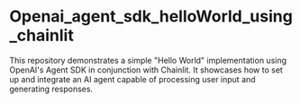 # Openai_agent_sdk_helloWorld_using_chainlit
This repository demonstrates a simple "Hello World" implementation using OpenAI's Agent SDK in conjunction with Chainlit. It showcases how to set up and integrate an AI agent capable of processing user input and generating responses.
